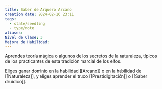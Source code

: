 ```yaml
---
title: Saber de Arquero Arcano
creation date: 2024-02-16 23:11
tags:
  - state/seedling
  - type/note
aliases: 
Nivel de Clase: 3
Mejora de Habilidad:
---
```

Aprendes teoría mágica o algunos de los secretos de la naturaleza, típicos de los practicantes de esta tradición marcial de los elfos. 

Eliges ganar dominio en la habilidad [[Arcano]] o en la habilidad de [[Naturaleza]], y eliges aprender el truco [[Prestidigitación]] o [[Saber druídico]].

